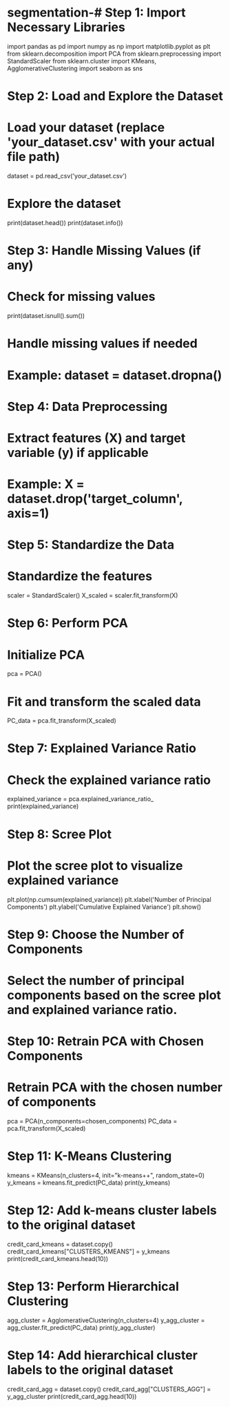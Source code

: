# segmentation-# Step 1: Import Necessary Libraries
import pandas as pd
import numpy as np
import matplotlib.pyplot as plt
from sklearn.decomposition import PCA
from sklearn.preprocessing import StandardScaler
from sklearn.cluster import KMeans, AgglomerativeClustering
import seaborn as sns

# Step 2: Load and Explore the Dataset
# Load your dataset (replace 'your_dataset.csv' with your actual file path)
dataset = pd.read_csv('your_dataset.csv')

# Explore the dataset
print(dataset.head())
print(dataset.info())

# Step 3: Handle Missing Values (if any)
# Check for missing values
print(dataset.isnull().sum())

# Handle missing values if needed
# Example: dataset = dataset.dropna()

# Step 4: Data Preprocessing
# Extract features (X) and target variable (y) if applicable
# Example: X = dataset.drop('target_column', axis=1)

# Step 5: Standardize the Data
# Standardize the features
scaler = StandardScaler()
X_scaled = scaler.fit_transform(X)

# Step 6: Perform PCA
# Initialize PCA
pca = PCA()

# Fit and transform the scaled data
PC_data = pca.fit_transform(X_scaled)

# Step 7: Explained Variance Ratio
# Check the explained variance ratio
explained_variance = pca.explained_variance_ratio_
print(explained_variance)

# Step 8: Scree Plot
# Plot the scree plot to visualize explained variance
plt.plot(np.cumsum(explained_variance))
plt.xlabel('Number of Principal Components')
plt.ylabel('Cumulative Explained Variance')
plt.show()

# Step 9: Choose the Number of Components
# Select the number of principal components based on the scree plot and explained variance ratio.

# Step 10: Retrain PCA with Chosen Components
# Retrain PCA with the chosen number of components
pca = PCA(n_components=chosen_components)
PC_data = pca.fit_transform(X_scaled)

# Step 11: K-Means Clustering
kmeans = KMeans(n_clusters=4, init="k-means++", random_state=0)
y_kmeans = kmeans.fit_predict(PC_data)
print(y_kmeans)

# Step 12: Add k-means cluster labels to the original dataset
credit_card_kmeans = dataset.copy()
credit_card_kmeans["CLUSTERS_KMEANS"] = y_kmeans 
print(credit_card_kmeans.head(10))

# Step 13: Perform Hierarchical Clustering
agg_cluster = AgglomerativeClustering(n_clusters=4)
y_agg_cluster = agg_cluster.fit_predict(PC_data)
print(y_agg_cluster)

# Step 14: Add hierarchical cluster labels to the original dataset
credit_card_agg = dataset.copy()
credit_card_agg["CLUSTERS_AGG"] = y_agg_cluster 
print(credit_card_agg.head(10))
